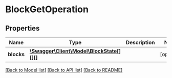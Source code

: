 # BlockGetOperation

## Properties
Name | Type | Description | Notes
------------ | ------------- | ------------- | -------------
**blocks** | [**\Swagger\Client\Model\BlockState[][][]**](array.md) |  | [optional] 

[[Back to Model list]](../README.md#documentation-for-models) [[Back to API list]](../README.md#documentation-for-api-endpoints) [[Back to README]](../README.md)


